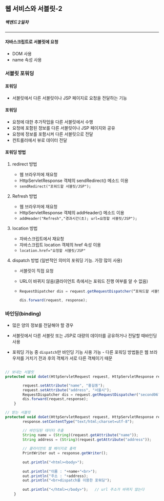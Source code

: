 ## 웹 서비스와 서블릿-2

##### 백엔드 2일차
---

#### 자바스크립트로 서블릿에 요청

- DOM 사용 
- name 속성 사용 



### 서블릿 포워딩

#### 포워딩 

- 서블릿에서 다른 서블릿이나 JSP 페이지로 요청을 전달하는 기능

#### 포워딩 

- 요청에 대한 추가작업을 다른 서블릿에서 수행
- 요청에 포함된 정보를 다른 서블릿이나 JSP 페이지와 공유
- 요청에 정보를 포함시켜 다른 서블릿으로 전달
- 컨트롤러에서 뷰로 데이터 전달

#### 포워딩 방법

1. redirect 방법

   - 웹 브라우저에 재요청
   - HttpServletResponse 객체의 sendRedirect() 메소드 이용
   - `sendRedirect("포워드할 서블릿/JSP");`

2. Refresh 방법

   - 웹 브라우저에 재요청
   - HttpServletResponse 객체의 addHeader() 메소드 이용
   - `addHeader("Refresh","경과시간(초); url=요청할 서블릿/JSP");`

3. location 방법

   - 자바스크립트에서 재요청
   - 자바스크립트 location 객체의 href 속성 이용
   - `location.href="요청할 서블릿/JSP"`

4. dispatch 방법 (일반적인 의미의 포워딩 기능. 가장 많이 사용)

   - 서블릿이 직접 요청

   - URL이 바뀌지 않음(클라이언트 측에서는 포워드 진행 여부를 알 수 없음)

   - ```javascript
     RequestDipatcher dis = request.getRequestDispatcher(“포워드할 서블릿 또는 JSP);
     
     dis.forward(request, response);
     ```

     

### 바인딩(binding)

- 많은 양의 정보를 전달해야 할 경우

- 서블릿에서 다른 서블릿 또는 JSP로 대량의 데이터를 공유하거나 전달할 때바인딩 사용
- 포워딩 가능 중 `dispatch`만 바인딩 기능 사용 가능 - 다른 포워딩 방법들은 웹 브라우저를 거치기 전과 후의 객체가 서로 다른 객체이기 때문

```javascript
	
// 보내는 서블릿
protected void doGet(HttpServletRequest request, HttpServletResponse response) throws ServletException, IOException {

		request.setAttribute("name", "홍길동");
		request.setAttribute("address", "서울시");	
		RequestDispatcher dis = request.getRequestDispatcher("second06?name=lee");
		dis.forward(request,response);
	}

// 받는 서블릿
protected void doGet(HttpServletRequest request, HttpServletResponse response) throws ServletException, IOException {
		response.setContentType("text/html;charset=utf-8");

		// 바인딩된 데이터 추출
		String name = (String)(request.getAttribute("name"));
		String address = (String)(request.getAttribute("address"));
		
		// 클라이언트 웹 페이지로 출력
		PrintWriter out = response.getWriter();
		
		out.println("<html><body>");
		
		out.println("이름 : "+name+"<br>");
		out.println("주소 : "+address);
		out.println("<br>dispatch를 이용한 포워딩");
		
		out.println("</html></body>");   // url 주소가 바뀌지 않는다
	}
```


